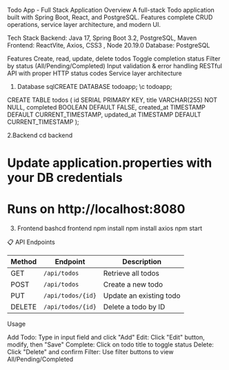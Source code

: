Todo App - Full Stack Application
Overview
A full-stack Todo application built with Spring Boot, React, and PostgreSQL. Features complete CRUD operations, service layer architecture, and modern UI.

Tech Stack
Backend: Java 17, Spring Boot 3.2, PostgreSQL, Maven
Frontend: ReactVite, Axios, CSS3 , Node 20.19.0
Database: PostgreSQL

Features
Create, read, update, delete todos
Toggle completion status
Filter by status (All/Pending/Completed)
Input validation & error handling
RESTful API with proper HTTP status codes
Service layer architecture

1. Database
sqlCREATE DATABASE todoapp;
\c todoapp;

CREATE TABLE todos (
    id SERIAL PRIMARY KEY,
    title VARCHAR(255) NOT NULL,
    completed BOOLEAN DEFAULT FALSE,
    created_at TIMESTAMP DEFAULT CURRENT_TIMESTAMP,
    updated_at TIMESTAMP DEFAULT CURRENT_TIMESTAMP
);

2.Backend
cd backend
# Update application.properties with your DB credentials
# Runs on http://localhost:8080

3. Frontend
bashcd frontend
npm install
npm install axios
npm start

📋 API Endpoints

| Method | Endpoint          | Description             |
| ------ | ----------------- | ----------------------- |
| GET    | `/api/todos`      | Retrieve all todos      |
| POST   | `/api/todos`      | Create a new todo       |
| PUT    | `/api/todos/{id}` | Update an existing todo |
| DELETE | `/api/todos/{id}` | Delete a todo by ID     |


Usage

Add Todo: Type in input field and click "Add"
Edit: Click "Edit" button, modify, then "Save"
Complete: Click on todo title to toggle status
Delete: Click "Delete" and confirm
Filter: Use filter buttons to view All/Pending/Completed

